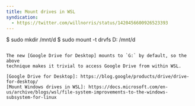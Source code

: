```yaml
---
title: Mount drives in WSL
syndication:
  - https://twitter.com/willnorris/status/1420456600926523393
---
```


[Mount Windows drives in WSL]: ```

$ sudo mkdir /mnt/d
$ sudo mount -t drvfs D: /mnt/d

```

The new [Google Drive for Desktop] mounts to `G:` by default, so the above
technique makes it trivial to access Google Drive from within WSL.

[Google Drive for Desktop]: https://blog.google/products/drive/drive-for-desktop/
[Mount Windows drives in WSL]: https://docs.microsoft.com/en-us/archive/blogs/wsl/file-system-improvements-to-the-windows-subsystem-for-linux
```
